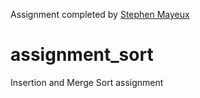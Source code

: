 Assignment completed by [Stephen Mayeux](http://stephenmayeux.com)

# assignment_sort
Insertion and Merge Sort assignment
